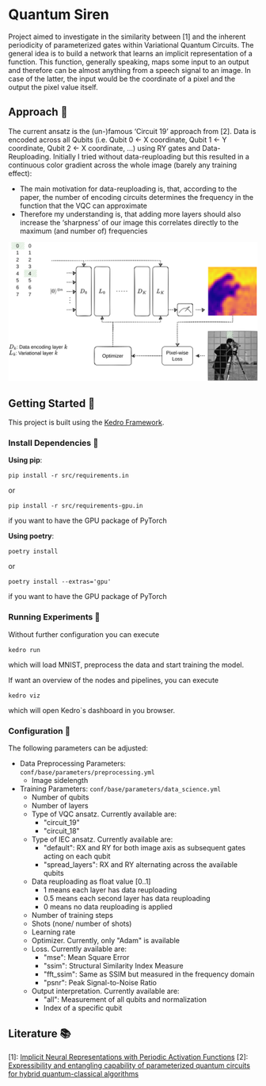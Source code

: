 # Quantum Siren

Project aimed to investigate in the similarity between [1] and the inherent periodicity of parameterized gates within Variational Quantum Circuits.
The general idea is to build a network that learns an implicit representation of a function. This function, generally speaking, maps some input to an output and therefore can be almost anything from a speech signal to an image.
In case of the latter, the input would be the coordinate of a pixel and the output the pixel value itself.

## Approach :pencil:

The current ansatz is the (un-)famous ‘Circuit 19’ approach from [2].
Data is encoded across all Qubits (i.e. Qubit 0 ← X coordinate, Qubit 1 ← Y coordinate, Qubit 2 ← X coordinate, …) using RY gates and Data-Reuploading.
Initially I tried without data-reuploading but this resulted in a continuous color gradient across the whole image (barely any training effect):
- The main motivation for data-reuploading is, that, according to the paper, the number of encoding circuits determines the frequency in the function that the VQC can approximate
- Therefore my understanding is, that adding more layers should also increase the ‘sharpness’ of our image this correlates directly to the maximum (and number of) frequencies

![Architecture Overview](docs/overview.png)

## Getting Started :rocket:

This project is built using the [Kedro Framework](https://docs.kedro.org).

### Install Dependencies :floppy_disk:

**Using pip**:
```
pip install -r src/requirements.in
```
or 
```
pip install -r src/requirements-gpu.in
```
if you want to have the GPU package of PyTorch

**Using poetry**:
```
poetry install
```
or 
```
poetry install --extras='gpu'
```
if you want to have the GPU package of PyTorch

### Running Experiments :running:

Without further configuration you can execute
```
kedro run
```
which will load MNIST, preprocess the data and start training the model.

If want an overview of the nodes and pipelines, you can execute
```
kedro viz
```
which will open Kedro`s dashboard in you browser.


### Configuration :wrench:

The following parameters can be adjusted:
- Data Preprocessing Parameters: `conf/base/parameters/preprocessing.yml`
  - Image sidelength
- Training Parameters: `conf/base/parameters/data_science.yml`
  - Number of qubits
  - Number of layers
  - Type of VQC ansatz. Currently available are:
    - "circuit_19"
    - "circuit_18"
  - Type of IEC ansatz. Currently available are:
    - "default": RX and RY for both image axis as subsequent gates acting on each qubit
    - "spread_layers": RX and RY alternating across the available qubits
  - Data reuploading as float value [0..1]
    - 1 means each layer has data reuploading
    - 0.5 means each second layer has data reuploading
    - 0 means no data reuploading is applied
  - Number of training steps
  - Shots (none/ number of shots)
  - Learning rate
  - Optimizer. Currently, only "Adam" is available
  - Loss. Currently available are:
    - "mse": Mean Square Error
    - "ssim": Structural Similarity Index Measure
    - "fft_ssim": Same as SSIM but measured in the frequency domain
    - "psnr": Peak Signal-to-Noise Ratio
  - Output interpretation. Currently available are:
    - "all": Measurement of all qubits and normalization
    - Index of a specific qubit

## Literature :books:

[1]: [Implicit Neural Representations with Periodic Activation Functions](https://doi.org/10.48550/arXiv.2006.09661)
[2]: [Expressibility and entangling capability of parameterized quantum circuits for hybrid quantum-classical algorithms
](https://doi.org/10.1002/qute.201900070)